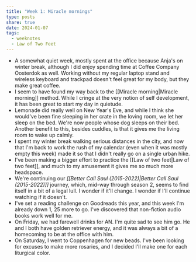 ```yaml
---
title: "Week 1: Miracle mornings"
type: posts
share: true
date: 2024-01-07
tags:
  - weeknotes
  - Law of Two Feet
---
```


- A somewhat quiet week, mostly spent at the office because Anja's on winter break, although I did enjoy spending time at Coffee Company Oosterdok as well. Working without my regular laptop stand and wireless keyboard and trackpad doesn't feel great for my body, but they make great coffee.
- I seem to have found my way back to the [[Miracle morning|Miracle morning]] method. While I cringe at the very notion of self development, it has been great to start my day in quietude.
- Lemonade did really well on New Year's Eve, and while I think she would've been fine sleeping in her crate in the loving room, we let her sleep on the bed. We're now people whose dog sleeps on their bed. Another benefit to this, besides cuddles, is that it gives me the living room to wake up calmly.
- I spent my winter break walking serious distances in the city, and now that I'm back to work the rush of my calendar (even when it was mostly empty this week) made it so that I didn't really go on a single urban hike. 
- I've been making a bigger effort to practice the [[Law of two feet|Law of two feet]], and much to my amusement it gives me so much more headspace.  
- We're continuing our _[[Better Call Saul (2015-2022)|Better Call Saul (2015-2022)]]_ journey, which, mid-way through season 2, seems to find itself in a bit of a legal lull. I wonder if it'll change. I wonder if I'll continue watching if it doesn't.
- I've set a reading challenge on Goodreads this year, and this week I'm already down 1, 25 more to go. I've discovered that non-fiction audio books work well for me.
- On Friday, we had farewell drinks for AN. I'm quite sad to see him go. He and I both have golden retriever energy, and it was always a bit of a homecoming to be at the office with him. 
- On Saturday, I went to Coppenhagen for new beads. I've been looking for excuses to make more rosaries, and I decided I'll make one for each liturgical color.